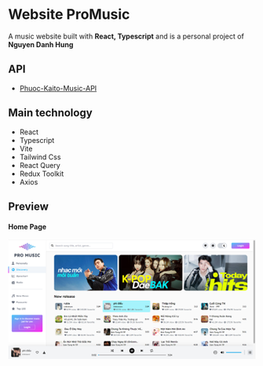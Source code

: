 # Website ProMusic

A music website built with **React, Typescript** and is a personal project of **Nguyen Danh Hung**

## API

- [Phuoc-Kaito-Music-API](https://github.com/phuockaito/kaito-music.cf)

## Main technology

- React
- Typescript
- Vite
- Tailwind Css
- React Query
- Redux Toolkit
- Axios

## Preview

#### Home Page

![Home Page](/public/ImgDocument/HomePage.png)
